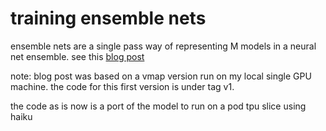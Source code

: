 # training ensemble nets

ensemble nets are a single pass way of representing M models in a neural
net ensemble. see this [blog post](http://matpalm.com/blog/ensemble_nets)

note: blog post was based on a vmap version run on my local single GPU machine.
the code for this first version is under tag v1.

the code as is now is a port of the model to run on a pod tpu slice using haiku